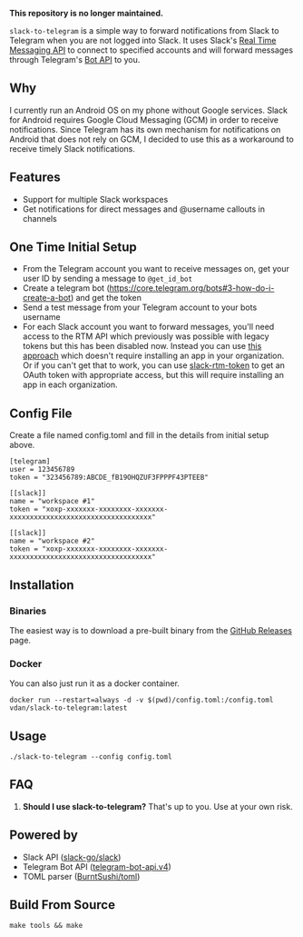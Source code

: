 <b>This repository is no longer maintained.</b>

`slack-to-telegram` is a simple way to forward notifications from Slack to Telegram when you are not logged into Slack. It uses Slack's [Real Time Messaging API](https://api.slack.com/rtm) to connect to specified accounts and will forward messages through Telegram's [Bot API](https://core.telegram.org/bots/api) to you.

## Why 
I currently run an Android OS on my phone without Google services. Slack for Android requires Google Cloud Messaging (GCM) in order to receive notifications. Since Telegram has its own mechanism for notifications on Android that does not rely on GCM, I decided to use this as a workaround to receive timely Slack notifications.

## Features
* Support for multiple Slack workspaces
* Get notifications for direct messages and @username callouts in channels

## One Time Initial Setup
* From the Telegram account you want to receive messages on, get your user ID by sending a message to `@get_id_bot`
* Create a telegram bot (https://core.telegram.org/bots#3-how-do-i-create-a-bot) and get the token
* Send a test message from your Telegram account to your bots username
* For each Slack account you want to forward messages, you'll need access to the RTM API which previously was possible with legacy tokens but this has been disabled now. Instead you can use [this approach](https://github.com/wee-slack/wee-slack#get-a-session-token) which doesn't require installing an app in your organization. Or if you can't get that to work, you can use [slack-rtm-token](https://github.com/dan-v/slack-rtm-token) to get an OAuth token with appropriate access, but this will require installing an app in each organization.

## Config File
Create a file named config.toml and fill in the details from initial setup above.

    [telegram]
    user = 123456789 
    token = "323456789:ABCDE_fB19OHQZUF3FPPPF43PTEEB"

    [[slack]]
    name = "workspace #1"
    token = "xoxp-xxxxxxx-xxxxxxxx-xxxxxxx-xxxxxxxxxxxxxxxxxxxxxxxxxxxxxxxxxxx"

    [[slack]]
    name = "workspace #2"
    token = "xoxp-xxxxxxx-xxxxxxxx-xxxxxxx-xxxxxxxxxxxxxxxxxxxxxxxxxxxxxxxxxxx"

## Installation

### Binaries
The easiest way is to download a pre-built binary from the [GitHub Releases](https://github.com/dan-v/slack-to-telegram/releases) page.

### Docker
You can also just run it as a docker container.

    docker run --restart=always -d -v $(pwd)/config.toml:/config.toml vdan/slack-to-telegram:latest

## Usage

    ./slack-to-telegram --config config.toml

## FAQ
1. <b>Should I use slack-to-telegram?</b> That's up to you. Use at your own risk.

## Powered by
* Slack API ([slack-go/slack](https://github.com/slack-go/slack))
* Telegram Bot API ([telegram-bot-api.v4](https://gopkg.in/telegram-bot-api.v4))
* TOML parser ([BurntSushi/toml](https://github.com/BurntSushi/toml))

## Build From Source

    make tools && make

